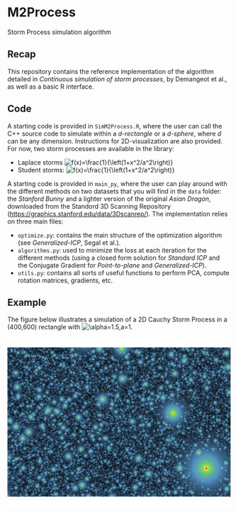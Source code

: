 # M2Process

Storm Process simulation algorithm

## Recap

This repository contains the reference implementation of the algorithm detailed in *Continuous simulation of storm processes*, by Demangeot et al., as well as a basic R interface.

## Code
A starting code is provided in ```SimM2Process.R```, where the user can call the C++ source code to simulate within a *d-rectangle* or a *d-sphere*, where *d* can be any dimension. Instructions for 2D-visualization are also provided. For now, two storm processes are available in the library:
- Laplace storms
![f(x)=\frac{1}{\left(1+x^2/a^2\right)}](https://latex.codecogs.com/svg.latex?f(x)=\frac{1}{\left(1+x^2/a^2\right)})
- Student storms: 
![f(x)=\frac{1}{\left(1+x^2/a^2\right)}](https://latex.codecogs.com/svg.latex?f(x)=\frac{1}{\left(1+x^2/a^2\right)})


A starting code is provided in ```main_py```, where the user can play around with the different methods on two datasets that you will find in the `data` folder: the *Stanford Bunny* and a lighter version of the original *Asian Dragon*, downloaded from the Standord 3D Scanning Repository (https://graphics.stanford.edu/data/3Dscanrep/). The implementation relies on three main files:
- ```optimize.py```: contains the main structure of the optimization algorithm (see *Generalized-ICP*, Segal et al.).
- ```algorithms.py```: used to minimize the loss at each iteration for the different methods (using a closed form solution for *Standard ICP* and the Conjugate Gradient for *Point-to-plane* and *Generalized-ICP*).
- ```utils.py```: contains all sorts of useful functions to perform PCA, compute rotation matrices, gradients, etc.

## Example
The figure below illustrates a simulation of a 2D Cauchy Storm Process in a (400,600) rectangle with ![\alpha=1.5,a=1](https://latex.codecogs.com/svg.latex?\alpha=1.5,a=1).

![alt text](https://github.com/Remsya/M2Process/blob/main/Files/Rplot.png)

